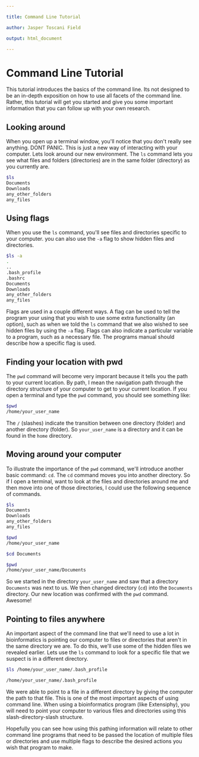 ```yaml
---

title: Command Line Tutorial

author: Jasper Toscani Field

output: html_document

---
```

# Command Line Tutorial

This tutorial introduces the basics of the command line. Its not designed to be an in-depth exposition on how to use all facets of the command line. Rather, this tutorial will get you started and give you some important information that you can follow up with your own research.

## Looking around
When you open up a terminal window, you'll notice that you don't really see anything. DONT PANIC. This is just a new way of interacting with your computer. Lets look around our new environment. The `ls` command lets you see what files and folders (directories) are in the same folder (directory) as you currently are.

```bash
$ls
Documents
Downloads
any_other_folders
any_files
```

## Using flags
When you use the `ls` command, you'll see files and directories specific to your computer. you can also use the `-a` flag to show hidden files and directories.

```bash
$ls -a
.
..
.bash_profile
.bashrc
Documents
Downloads
any_other_folders
any_files
```

Flags are used in a couple different ways. A flag can be used to tell the program your using that you wish to use some extra functionality (an option), such as when we told the `ls` command that we also wished to see hidden files by using the `-a` flag. Flags can also indicate a particular variable to a program, such as a necessary file. The programs manual should describe how a specific flag is used.

## Finding your location with pwd

The `pwd` command will become very imporant because it tells you the path to your current location. By path, I mean the navigation path through the directory structure of your computer to get to your current location. If you open a terminal and type the `pwd` command, you should see something like:

```bash
$pwd
/home/your_user_name
```

The `/` (slashes) indicate the transition between one directory (folder) and another directory (folder). So `your_user_name` is a directory and it can be found in the `home` directory.

## Moving around your computer

To illustrate the importance of the `pwd` command, we'll introduce another basic command: `cd`. The `cd` command moves you into another directory. So if I open a terminal, want to look at the files and directories around me and then move into one of those directories, I could use the following sequence of commands.

```bash
$ls
Documents
Downloads
any_other_folders
any_files

$pwd
/home/your_user_name

$cd Documents

$pwd
/home/your_user_name/Documents
```

So we started in the directory `your_user_name` and saw that a directory `Documents` was next to us. We then changed directory (`cd`) into the `Documents` directory. Our new location was confirmed with the `pwd` command. Awesome!

## Pointing to files anywhere

An important aspect of the command line that we'll need to use a lot in bioinformatics is pointing our computer to files or directories that aren't in the same directory we are. To do this, we'll use some of the hidden files we revealed earlier. Lets use the `ls` command to look for a specific file that we suspect is in a different directory.

```bash
$ls /home/your_user_name/.bash_profile

/home/your_user_name/.bash_profile
```

We were able to point to a file in a different directory by giving the computer the path to that file. This is one of the most important aspects of using command line. When using a bioinformatics program (like Extensiphy), you will need to point your computer to various files and directories using this slash-directory-slash structure.

Hopefully you can see how using this pathing information will relate to other command line programs that need to be passed the location of multiple files or directories and use multiple flags to describe the desired actions you wish that program to make.
